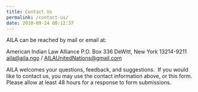 ```yaml
---
title: Contact Us
permalink: /contact-us/
date: 2010-09-24 00:12:37
---
```

AILA can be reached by mail or email at:

American Indian Law Alliance P.O. Box 336 DeWitt, New York 13214-9211 [aila@aila.ngo](mailto:aila@aila.ngo) / [AILAUnitedNations@gmail.com](mailto:AILAUnitedNations@gmail.com)

AILA welcomes your questions, feedback, and suggestions.  If you would like to contact us, you may use the contact information above, or this form.  Please allow at least 48 hours for a response to form submissions.
